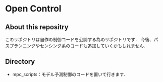 # Open Control
## About this repositry
このリポジトリは自作の制御コードを公開する為のリポジトリです．
今後、パスプランニングやセンシング系のコードも追加していくかもしれません．

## Directory
- mpc_scripts：モデル予測制御のコードを置いて行きます．